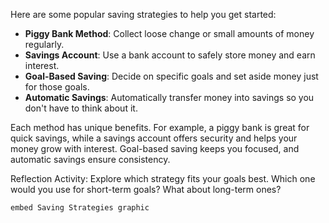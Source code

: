 Here are some popular saving strategies to help you get started:

- **Piggy Bank Method**: Collect loose change or small amounts of money regularly.
- **Savings Account**: Use a bank account to safely store money and earn interest.
- **Goal-Based Saving**: Decide on specific goals and set aside money just for those goals.
- **Automatic Savings**: Automatically transfer money into savings so you don't have to think about it.

Each method has unique benefits. For example, a piggy bank is great for quick savings, while a savings account offers security and helps your money grow with interest. Goal-based saving keeps you focused, and automatic savings ensure consistency.

Reflection Activity: Explore which strategy fits your goals best. Which one would you use for short-term goals? What about long-term ones?

`embed Saving Strategies graphic`